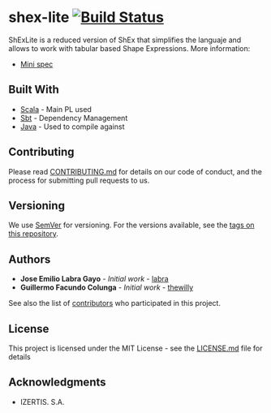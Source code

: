 # shex-lite [![Build Status](https://travis-ci.org/weso/shex-lite.svg?branch=master)](https://travis-ci.org/weso/shex-lite)

ShExLite is a reduced version of ShEx that simplifies the languaje and allows to work with tabular based Shape Expressions. 
More information:
* [Mini spec](https://dcmi.github.io/dcap/shex_lite/micro-spec.html) 

## Built With

* [Scala](https://www.scala-lang.org/) - Main PL used
* [Sbt](https://www.scala-sbt.org/) - Dependency Management
* [Java](https://www.oracle.com/technetwork/java/javase/downloads/jdk8-downloads-2133151.html) - Used to compile against

## Contributing

Please read [CONTRIBUTING.md](https://gist.github.com/PurpleBooth/b24679402957c63ec426) for details on our code of conduct, and the process for submitting pull requests to us.

## Versioning

We use [SemVer](http://semver.org/) for versioning. For the versions available, see the [tags on this repository](https://github.com/weso/shex-lite/tags). 

## Authors

* **Jose Emilio Labra Gayo** - *Initial work* - [labra](https://github.com/labra)
* **Guillermo Facundo Colunga** - *Initial work* - [thewilly](https://github.com/thewilly)

See also the list of [contributors](https://github.com/weso/shex-lite/graphs/contributors) who participated in this project.

## License

This project is licensed under the MIT License - see the [LICENSE.md](LICENSE.md) file for details

## Acknowledgments

* IZERTIS. S.A.

